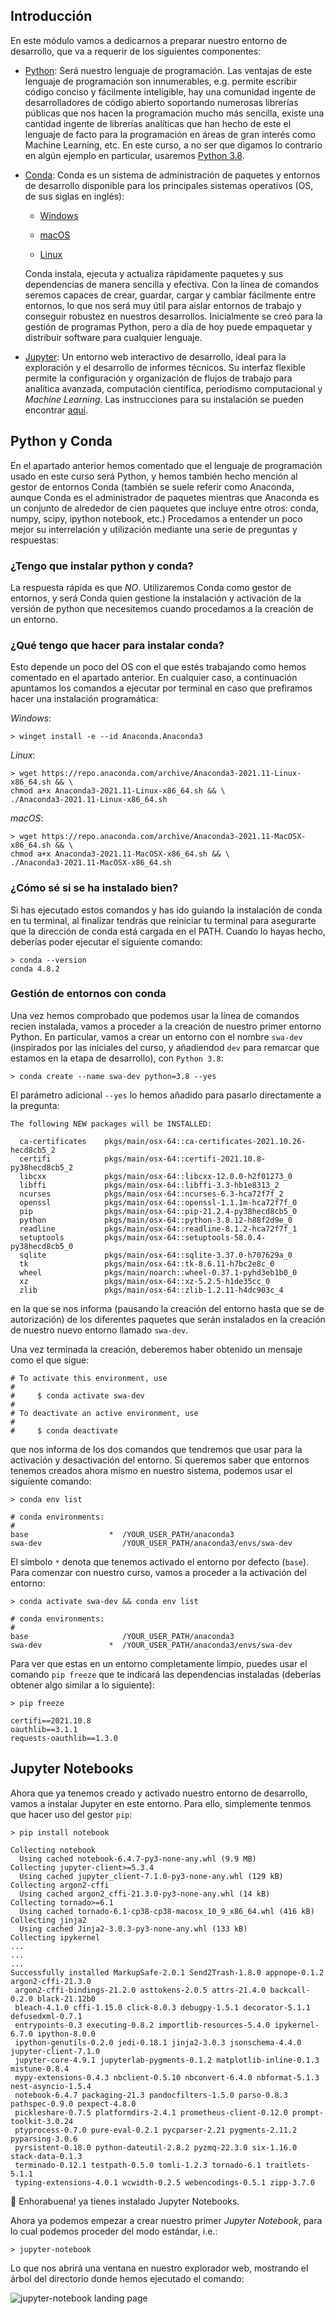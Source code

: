 ## Introducción

En este módulo vamos a dedicarnos a preparar nuestro entorno de desarrollo,
que va a requerir de los siguientes componentes:

- [Python](): Será nuestro lenguaje de programación. Las ventajas de este lenguaje de
  programación son innumerables, e.g. permite escribir código conciso y fácilmente
  inteligible, hay una comunidad ingente de desarrolladores de código abierto soportando
  numerosas librerías públicas que nos hacen la programación mucho más sencilla, existe una
  cantidad ingente de librerías analíticas que han hecho de este el lenguaje de facto
  para la programación en áreas de gran interés como Machine Learning, etc. En este curso,
  a no ser que digamos lo contrario en algún ejemplo en particular, usaremos
  [Python 3.8](https://www.python.org/downloads/release/python-380/).


- [Conda](): Conda es un sistema de administración de paquetes y entornos de desarrollo
  disponible para los principales sistemas operativos (OS, de sus siglas en inglés):

    - [Windows](https://docs.conda.io/projects/conda/en/latest/user-guide/install/windows.html)

    - [macOS](https://docs.conda.io/projects/conda/en/latest/user-guide/install/macos.html)

    - [Linux](https://docs.conda.io/projects/conda/en/latest/user-guide/install/linux.html)

  Conda instala, ejecuta y actualiza rápidamente paquetes y sus dependencias de manera
  sencilla y efectiva. Con la línea de comandos seremos capaces de crear, guardar, cargar
  y cambiar fácilmente entre entornos, lo que nos será muy útil para aislar entornos de
  trabajo y conseguir robustez en nuestros desarrollos. Inicialmente se creó para la
  gestión de programas Python, pero a día de hoy puede empaquetar y distribuir software
  para cualquier lenguaje.


- [Jupyter](https://jupyter.org/): Un entorno web interactivo de desarrollo, ideal para
  la exploración y el desarrollo de informes técnicos. Su interfaz flexible permite la configuración
  y organización de flujos de trabajo para analítica avanzada, computación científica,
  periodismo computacional y *Machine Learning*. Las instrucciones para su instalación
  se pueden encontrar [aquí](https://jupyter.org/install).

## Python y Conda

En el apartado anterior hemos comentado que el lenguaje de programación usado en este curso
será Python, y hemos también hecho mención al gestor de entornos Conda (también se suele
referir como Anaconda, aunque Conda es el administrador de paquetes mientras que Anaconda
es un conjunto de alrededor de cien paquetes que incluye entre otros: conda, numpy, scipy,
ipython notebook, etc.) Procedamos a entender un poco mejor su interrelación y
utilización mediante una serie de preguntas y respuestas:


### ¿Tengo que instalar python y conda?

La respuesta rápida es que *NO*. Utilizaremos
Conda como gestor de entornos, y será Conda quien gestione la instalación y activación
de la versión de python que necesitemos cuando procedamos a la creación de un entorno.

### ¿Qué tengo que hacer para instalar conda?
Esto depende un poco del OS con el que estés
trabajando como hemos comentado en el apartado anterior. En cualquier caso, a continuación
apuntamos los comandos a ejecutar por terminal en caso que prefiramos hacer una instalación
programática:

*Windows*:
```shell
> winget install -e --id Anaconda.Anaconda3
```

*Linux*:
```shell
> wget https://repo.anaconda.com/archive/Anaconda3-2021.11-Linux-x86_64.sh && \
chmod a+x Anaconda3-2021.11-Linux-x86_64.sh && \
./Anaconda3-2021.11-Linux-x86_64.sh
```

*macOS*:
```shell
> wget https://repo.anaconda.com/archive/Anaconda3-2021.11-MacOSX-x86_64.sh && \
chmod a+x Anaconda3-2021.11-MacOSX-x86_64.sh && \
./Anaconda3-2021.11-MacOSX-x86_64.sh 
```

### ¿Cómo sé si se ha instalado bien?
Si has ejecutado estos comandos y has ido guiando la instalación de conda en tu terminal, 
al finalizar tendrás que reiniciar tu terminal para asegurarte que la dirección de conda 
está cargada en el PATH. Cuando lo hayas hecho, deberías poder ejecutar el siguiente
comando:
```shell
> conda --version
conda 4.8.2
```

### Gestión de entornos con conda

Una vez hemos comprobado que podemos usar la línea de comandos recien instalada, vamos a 
proceder a la creación de nuestro primer entorno Python. En particular, vamos a crear un
entorno con el nombre `swa-dev` (inspirados por las iniciales del curso, y añadiendod `dev`
para remarcar que estamos en la etapa de desarrollo), con `Python 3.8`:

```shell
> conda create --name swa-dev python=3.8 --yes
```

El parámetro adicional `--yes` lo hemos añadido para pasarlo directamente a la pregunta:

```shell
The following NEW packages will be INSTALLED:

  ca-certificates    pkgs/main/osx-64::ca-certificates-2021.10.26-hecd8cb5_2
  certifi            pkgs/main/osx-64::certifi-2021.10.8-py38hecd8cb5_2
  libcxx             pkgs/main/osx-64::libcxx-12.0.0-h2f01273_0
  libffi             pkgs/main/osx-64::libffi-3.3-hb1e8313_2
  ncurses            pkgs/main/osx-64::ncurses-6.3-hca72f7f_2
  openssl            pkgs/main/osx-64::openssl-1.1.1m-hca72f7f_0
  pip                pkgs/main/osx-64::pip-21.2.4-py38hecd8cb5_0
  python             pkgs/main/osx-64::python-3.8.12-h88f2d9e_0
  readline           pkgs/main/osx-64::readline-8.1.2-hca72f7f_1
  setuptools         pkgs/main/osx-64::setuptools-58.0.4-py38hecd8cb5_0
  sqlite             pkgs/main/osx-64::sqlite-3.37.0-h707629a_0
  tk                 pkgs/main/osx-64::tk-8.6.11-h7bc2e8c_0
  wheel              pkgs/main/noarch::wheel-0.37.1-pyhd3eb1b0_0
  xz                 pkgs/main/osx-64::xz-5.2.5-h1de35cc_0
  zlib               pkgs/main/osx-64::zlib-1.2.11-h4dc903c_4
```

en la que se nos informa (pausando la creación del entorno hasta que se de autorización)
de los diferentes paquetes que serán instalados en la creación de nuestro nuevo entorno
llamado `swa-dev`.

Una vez terminada la creación, deberemos haber obtenido un mensaje como el que sigue:
```shell
# To activate this environment, use
#
#     $ conda activate swa-dev
#
# To deactivate an active environment, use
#
#     $ conda deactivate
```
que nos informa de los dos comandos que tendremos que usar para la activación y desactivación
del entorno. Si queremos saber que entornos tenemos creados ahora mismo en nuestro sistema,
podemos usar el siguiente comando:
```shell
> conda env list

# conda environments:
#
base                  *  /YOUR_USER_PATH/anaconda3
swa-dev                  /YOUR_USER_PATH/anaconda3/envs/swa-dev
```
El símbolo `*` denota que tenemos activado el entorno por defecto (`base`). Para comenzar
con nuestro curso, vamos a proceder a la activación del entorno:
```shell 
> conda activate swa-dev && conda env list
 
# conda environments:
#
base                     /YOUR_USER_PATH/anaconda3
swa-dev               *  /YOUR_USER_PATH/anaconda3/envs/swa-dev
```

Para ver que estas en un entorno completamente limpio, puedes usar el comando `pip freeze`
que te indicará las dependencias instaladas (deberías obtener algo similar a lo siguiente):
```shell
> pip freeze

certifi==2021.10.8
oauthlib==3.1.1
requests-oauthlib==1.3.0
```

## Jupyter Notebooks

Ahora que ya tenemos creado y activado nuestro entorno de desarrollo, vamos a instalar 
Jupyter en este entorno. Para ello, simplemente tenmos que hacer uso del gestor `pip`:
```shell
> pip install notebook

Collecting notebook
  Using cached notebook-6.4.7-py3-none-any.whl (9.9 MB)
Collecting jupyter-client>=5.3.4
  Using cached jupyter_client-7.1.0-py3-none-any.whl (129 kB)
Collecting argon2-cffi
  Using cached argon2_cffi-21.3.0-py3-none-any.whl (14 kB)
Collecting tornado>=6.1
  Using cached tornado-6.1-cp38-cp38-macosx_10_9_x86_64.whl (416 kB)
Collecting jinja2
  Using cached Jinja2-3.0.3-py3-none-any.whl (133 kB)
Collecting ipykernel
...
...
...
Successfully installed MarkupSafe-2.0.1 Send2Trash-1.8.0 appnope-0.1.2 argon2-cffi-21.3.0
 argon2-cffi-bindings-21.2.0 asttokens-2.0.5 attrs-21.4.0 backcall-0.2.0 black-21.12b0 
 bleach-4.1.0 cffi-1.15.0 click-8.0.3 debugpy-1.5.1 decorator-5.1.1 defusedxml-0.7.1 
 entrypoints-0.3 executing-0.8.2 importlib-resources-5.4.0 ipykernel-6.7.0 ipython-8.0.0 
 ipython-genutils-0.2.0 jedi-0.18.1 jinja2-3.0.3 jsonschema-4.4.0 jupyter-client-7.1.0 
 jupyter-core-4.9.1 jupyterlab-pygments-0.1.2 matplotlib-inline-0.1.3 mistune-0.8.4 
 mypy-extensions-0.4.3 nbclient-0.5.10 nbconvert-6.4.0 nbformat-5.1.3 nest-asyncio-1.5.4 
 notebook-6.4.7 packaging-21.3 pandocfilters-1.5.0 parso-0.8.3 pathspec-0.9.0 pexpect-4.8.0 
 pickleshare-0.7.5 platformdirs-2.4.1 prometheus-client-0.12.0 prompt-toolkit-3.0.24 
 ptyprocess-0.7.0 pure-eval-0.2.1 pycparser-2.21 pygments-2.11.2 pyparsing-3.0.6 
 pyrsistent-0.18.0 python-dateutil-2.8.2 pyzmq-22.3.0 six-1.16.0 stack-data-0.1.3 
 terminado-0.12.1 testpath-0.5.0 tomli-1.2.3 tornado-6.1 traitlets-5.1.1 
 typing-extensions-4.0.1 wcwidth-0.2.5 webencodings-0.5.1 zipp-3.7.0
```

🥳 Enhorabuena! ya tienes instalado Jupyter Notebooks.  

Ahora ya podemos empezar a crear nuestro primer *Jupyter Notebook*, para lo cual podemos 
proceder del modo estándar, i.e.:
```shell
> jupyter-notebook
```
Lo que nos abrirá una ventana en nuestro explorador web, mostrando el árbol del directorio
donde hemos ejecutado el comando:

![jupyter-notebook landing page](img/jupyter-landing.png "Landing page")

